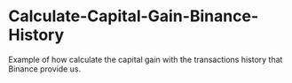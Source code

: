 # Calculate-Capital-Gain-Binance-History
Example of how calculate the capital gain with the transactions history that Binance provide us.
